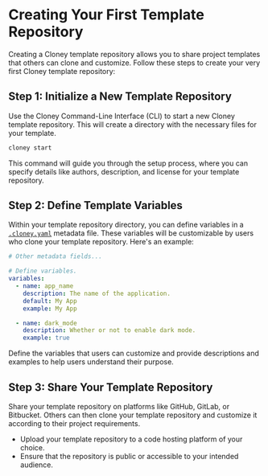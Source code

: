 # Creating Your First Template Repository

Creating a Cloney template repository allows you to share project templates that others can clone and customize. Follow these steps to create your very first Cloney template repository:

## Step 1: Initialize a New Template Repository

Use the Cloney Command-Line Interface (CLI) to start a new Cloney template repository. This will create a directory with the necessary files for your template.

```bash
cloney start
```

This command will guide you through the setup process, where you can specify details like authors, description, and license for your template repository.

## Step 2: Define Template Variables

Within your template repository directory, you can define variables in a [`.cloney.yaml`](cloney-metadata-file.md) metadata file. These variables will be customizable by users who clone your template repository. Here's an example:

```yaml title=".cloney.yaml"
# Other metadata fields...

# Define variables.
variables:
  - name: app_name
    description: The name of the application.
    default: My App
    example: My App

  - name: dark_mode
    description: Whether or not to enable dark mode.
    example: true
```

Define the variables that users can customize and provide descriptions and examples to help users understand their purpose.

## Step 3: Share Your Template Repository

Share your template repository on platforms like GitHub, GitLab, or Bitbucket. Others can then clone your template repository and customize it according to their project requirements.

- Upload your template repository to a code hosting platform of your choice.
- Ensure that the repository is public or accessible to your intended audience.
